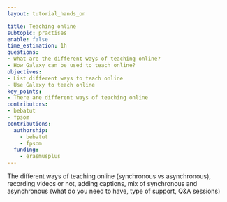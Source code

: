 ```yaml
---
layout: tutorial_hands_on

title: Teaching online
subtopic: practises
enable: false
time_estimation: 1h
questions:
- What are the different ways of teaching online?
- How Galaxy can be used to teach online?
objectives:
- List different ways to teach online
- Use Galaxy to teach online
key_points:
- There are different ways of teaching online
contributors:
- bebatut
- fpsom
contributions:
  authorship:
    - bebatut
    - fpsom
  funding:
    - erasmusplus
---
```


The different ways of teaching online (synchronous vs asynchronous), recording videos or not, adding captions, mix of synchronous and asynchronous (what do you need to have, type of support, Q&A sessions)